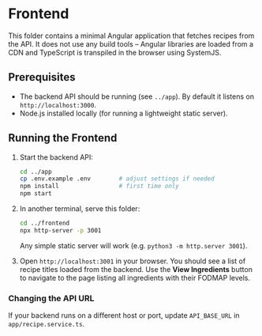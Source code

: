 # Frontend

This folder contains a minimal Angular application that fetches recipes from the API.
It does not use any build tools – Angular libraries are loaded from a CDN and
TypeScript is transpiled in the browser using SystemJS.

## Prerequisites

- The backend API should be running (see `../app`). By default it listens on
  `http://localhost:3000`.
- Node.js installed locally (for running a lightweight static server).

## Running the Frontend

1. Start the backend API:
   ```bash
   cd ../app
   cp .env.example .env        # adjust settings if needed
   npm install                 # first time only
   npm start
   ```
2. In another terminal, serve this folder:
   ```bash
   cd ../frontend
   npx http-server -p 3001
   ```
   Any simple static server will work (e.g. `python3 -m http.server 3001`).

3. Open `http://localhost:3001` in your browser. You should see a list of recipe
   titles loaded from the backend.
   Use the **View Ingredients** button to navigate to the page listing all
   ingredients with their FODMAP levels.

### Changing the API URL

If your backend runs on a different host or port, update `API_BASE_URL` in
`app/recipe.service.ts`.
